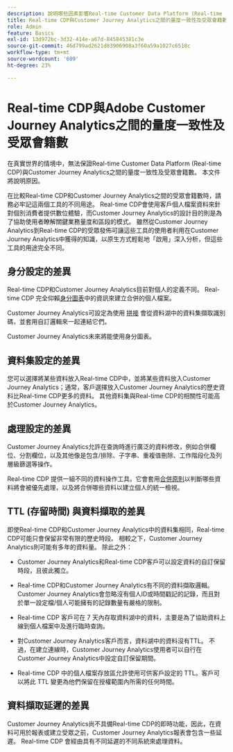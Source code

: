 ```yaml
---
description: 說明哪些因素影響Real-time Customer Data Platform (Real-time CDP)與Customer Journey Analytics之間量度的一致性及受眾會籍數。
title: Real-time CDP與Customer Journey Analytics之間的量度一致性及受眾會籍數
role: Admin
feature: Basics
exl-id: 13d972bc-3d32-414e-a67d-845845381c3e
source-git-commit: 46d799ad2621d83906908a3f60a59a1027c6518c
workflow-type: tm+mt
source-wordcount: '609'
ht-degree: 23%

---
```



# Real-time CDP與Adobe Customer Journey Analytics之間的量度一致性及受眾會籍數

在真實世界的情境中，無法保證Real-time Customer Data Platform (Real-time CDP)與Customer Journey Analytics之間的量度一致性及受眾會籍數。 本文件將說明原因。

在比較Real-time CDP和Customer Journey Analytics之間的受眾會籍數時，請務必牢記這兩個工具的不同用途。 Real-time CDP會使用客戶個人檔案資料來針對個別消費者提供數位體驗，而Customer Journey Analytics的設計目的則是為了協助使用者瞭解關鍵業務量度和區段的模式。 雖然從Customer Journey Analytics到Real-time CDP的受眾發佈可讓這些工具的使用者利用在Customer Journey Analytics中獲得的知識，以原生方式輕鬆地「啟用」深入分析，但這些工具的用途完全不同。

## 身分設定的差異

Real-time CDP和Customer Journey Analytics目前對個人的定義不同。 Real-time CDP 完全仰賴[身分圖表](https://experienceleague.adobe.com/docs/platform-learn/tutorials/identities/understanding-identity-and-identity-graphs.html)中的資訊來建立合併的個人檔案。

Customer Journey Analytics可設定為使用 [拼接](../stitching/overview.md) 會從資料湖中的資料集擷取識別碼，並套用自訂邏輯來一起連結它們。

Customer Journey Analytics未來將能使用身分圖表。

## 資料集設定的差異

您可以選擇將某些資料放入Real-time CDP中，並將某些資料放入Customer Journey Analytics；通常，客戶選擇放入Customer Journey Analytics的歷史資料比Real-time CDP更多的資料。 其他資料集與Real-time CDP的相關性可能高於Customer Journey Analytics。

## 處理設定的差異

Customer Journey Analytics允許在查詢時進行廣泛的資料修改，例如合併欄位、分割欄位，以及其他像是包含/排除、子字串、重複值刪除、工作階段化及列層級篩選等操作。

Real-time CDP 提供一組不同的資料操作工具。它會套用[合併原則](https://experienceleague.adobe.com/docs/experience-platform/profile/merge-policies/overview.html)以判斷哪些資料將會被優先處理，以及將合併哪些資料以建立個人的統一檢視。

## TTL (存留時間) 與資料擷取的差異

即使Real-time CDP和Customer Journey Analytics中的資料集相同，Real-time CDP可能只會保留非常有限的歷史時段。 相較之下，Customer Journey Analytics則可能有多年的資料量。 除此之外：

* Customer Journey Analytics和Real-time CDP客戶可以設定資料的自訂保留時段，且彼此獨立。

* Real-time CDP和Customer Journey Analytics有不同的資料擷取邏輯。 Customer Journey Analytics會忽略沒有個人ID或時間戳記的記錄，而且對於單一設定檔/個人可能擁有的記錄數量有嚴格的限制。

* Real-time CDP 客戶可在 7 天內存取資料湖中的資料，主要是為了協助資料上線到個人檔案中及進行臨時查詢。

* 對Customer Journey Analytics客戶而言，資料湖中的資料沒有TTL。 不過，在建立連線時，Customer Journey Analytics使用者可以自行在Customer Journey Analytics中設定自訂保留期間。

* Real-time CDP 中的個人檔案存放區允許使用可供客戶設定的 TTL。客戶可以將此 TTL 變更為他們保留在授權範圍內所需的任何時間。

## 資料擷取延遲的差異

Customer Journey Analytics尚不具備Real-time CDP的即時功能，因此，在資料可用於報表或建立受眾之前，Customer Journey Analytics報表會包含一些延遲。 Real-time CDP 會經由具有不同延遲的不同系統來處理資料。
